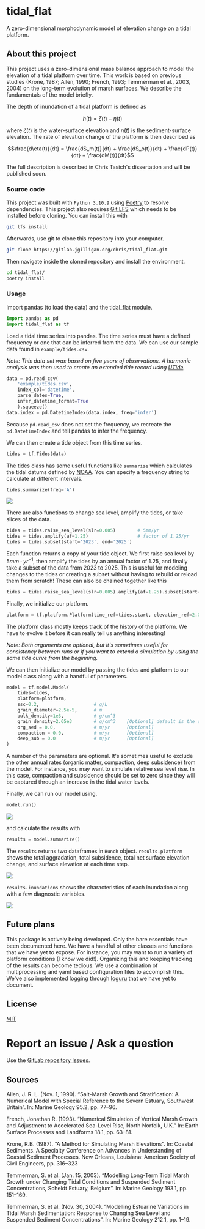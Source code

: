 # tidal_flat

A zero-dimensional morphodynamic model of elevation change on a tidal platform.

## About this project

This project uses a zero-dimensional mass balance approach to model the elevation of a tidal platform over time. This work is based on previous studies (Krone, 1987; Allen, 1990; French, 1993; Temmerman et al., 2003, 2004) on the long-term evolution of marsh surfaces. We describe the fundamentals of the model briefly.

The depth of inundation of a tidal platform is defined as

```math
h(t) = \zeta(t) - \eta(t)
```

where $`\zeta(t)`$ is the water-surface elevation and $`\eta(t)`$ is the sediment-surface elevation. The rate of elevation change of the platform is then described as

```math
\frac{d\eta(t)}{dt} = \frac{dS_m(t)}{dt} + \frac{dS_o(t)}{dt} + \frac{dP(t)}{dt} + \frac{dM(t)}{dt}
```

The full description is described in Chris Tasich's dissertation and will be published soon.

### Source code

This project was built with `Python 3.10.9` using [Poetry](https://python-poetry.org/) to resolve dependencies. This project also requires [Git LFS](https://git-lfs.com/) which needs to be installed before cloning. You can install this with

```sh
git lfs install
```

Afterwards, use git to clone this repository into your computer.

```sh
git clone https://gitlab.jgilligan.org/chris/tidal_flat.git
```

Then navigate inside the cloned repository and install the environment.

```sh
cd tidal_flat/
poetry install
```

### Usage

Import pandas (to load the data) and the tidal_flat module.

```python
import pandas as pd
import tidal_flat as tf
```

Load a tidal time series into pandas. The time series must have a defined frequency or one that can be inferred from the data. We can use our sample data found in `example/tides.csv`.

*Note: This data set was based on five years of observations. A harmonic analysis was then used to create an extended tide record using [UTide](https://github.com/wesleybowman/UTide).*

```python
data = pd.read_csv(
    'example/tides.csv',
    index_col='datetime',
    parse_dates=True,
    infer_datetime_format=True
    ).squeeze()
data.index = pd.DatetimeIndex(data.index, freq='infer')
```

Because `pd.read_csv` does not set the frequency, we recreate the `pd.DatetimeIndex` and tell pandas to infer the frequency.

We can then create a tide object from this time series.

```python
tides = tf.Tides(data)
```

The tides class has some useful functions like `summarize` which calculates the tidal datums defined by [NOAA](https://tidesandcurrents.noaa.gov/datum_options.html). You can specify a frequency string to calculate at different intervals.

```python
tides.summarize(freq='A')
```
![](images/tides_summary.png)

There are also functions to change sea level, amplify the tides, or take slices of the data.

```python
tides = tides.raise_sea_level(slr=0.005)        # 5mm/yr
tides = tides.amplify(af=1.25)                  # factor of 1.25/yr
tides = tides.subset(start='2023', end='2025')
```

Each function returns a copy of your tide object. We first raise sea level by $`5 mm \cdot yr^{-1}`$, then amplify the tides by an annual factor of $`1.25`$, and finally take a subset of the data from 2023 to 2025. This is useful for modeling changes to the tides or creating a subset without having to rebuild or reload them from scratch! These can also be chained together like this

```python
tides = tides.raise_sea_level(slr=0.005).amplify(af=1.25).subset(start='2023', end='2025')
```

Finally, we initialize our platform.

```python
platform = tf.platform.Platform(time_ref=tides.start, elevation_ref=2.0)
```

The platform class mostly keeps track of the history of the platform. We have to evolve it before it can really tell us anything interesting!

*Note: Both arguments are optional, but it's sometimes useful for consistency between runs or if you want to extend a simulation by using the same tide curve from the beginning.*

We can then initialize our model by passing the tides and platform to our model class along with a handful of parameters.

```python
model = tf.model.Model(
    tides=tides,
    platform=platform,
    ssc=0.2,                    # g/L
    grain_diameter=2.5e-5,      # m
    bulk_density=1e3,           # g/cm^3
    grain_density=2.65e3        # g/cm^3    [Optional] default is the density of a quartz grain
    org_sed = 0.0,              # m/yr      [Optional]
    compaction = 0.0,           # m/yr      [Optional]
    deep_sub = 0.0              # m/yr      [Optional]
)
```
A number of the parameters are optional. It's sometimes useful to exclude the other annual rates (organic matter, compaction, deep subsidence) from the model. For instance, you may want to simulate relative sea level rise. In this case, compaction and subsidence should be set to zero since they will be captured through an increase in the tidal water levels.

Finally, we can run our model using,

```python
model.run()
```
![](images/simulation.gif)

and calculate the results with

```python
results = model.summarize()
```

The `results` returns two dataframes in `Bunch` object. `results.platform` shows the total aggradation, total subsidence, total net surface elevation change, and surface elevation at each time step.

![](images/platform.png)

`results.inundations` shows the characteristics of each inundation along with a few diagnostic variables.

![](images/inundations.png)

## Future plans

This package is actively being developed. Only the bare essentials have been documented here. We have a handful of other classes and functions that we have yet to expose. For instance, you may want to run a variety of platform conditions (I know we did!). Organizing this and keeping tracking of the results can become tedious. We use a combination of multiprocessing and yaml based configuration files to accomplish this. We've also implemented logging through [loguru](https://github.com/Delgan/loguru) that we have yet to document.

## License

[MIT](LICENSE)


# Report an issue / Ask a question
Use the [GitLab repository Issues](https://gitlab.jgilligan.org/chris/tidal_flat/-/issues).

## Sources

Allen, J. R. L. (Nov. 1, 1990). “Salt-Marsh Growth and Stratification: A Numerical Model with Special Reference to the Severn Estuary, Southwest Britain”. In: Marine Geology 95.2, pp. 77–96.

French, Jonathan R. (1993). “Numerical Simulation of Vertical Marsh Growth and Adjustment to Accelerated Sea-Level Rise, North Norfolk, U.K.” In: Earth Surface Processes and Landforms 18.1, pp. 63–81.

Krone, R.B. (1987). “A Method for Simulating Marsh Elevations”. In: Coastal Sediments. A Specialty Conference on Advances in Understanding of Coastal Sediment Processes. New Orleans, Louisiana: American Society of Civil Engineers, pp. 316–323

Temmerman, S. et al. (Jan. 15, 2003). “Modelling Long-Term Tidal Marsh Growth under Changing Tidal Conditions and Suspended Sediment Concentrations, Scheldt Estuary, Belgium”. In: Marine Geology 193.1, pp. 151–169.

Temmerman, S. et al. (Nov. 30, 2004). “Modelling Estuarine Variations in Tidal Marsh Sedimentation: Response to Changing Sea Level and Suspended Sediment Concentrations”. In: Marine Geology 212.1, pp. 1–19.
